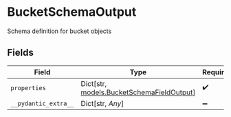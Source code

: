 # BucketSchemaOutput

Schema definition for bucket objects


## Fields

| Field                                                                             | Type                                                                              | Required                                                                          | Description                                                                       |
| --------------------------------------------------------------------------------- | --------------------------------------------------------------------------------- | --------------------------------------------------------------------------------- | --------------------------------------------------------------------------------- |
| `properties`                                                                      | Dict[str, [models.BucketSchemaFieldOutput](../models/bucketschemafieldoutput.md)] | :heavy_check_mark:                                                                | N/A                                                                               |
| `__pydantic_extra__`                                                              | Dict[str, *Any*]                                                                  | :heavy_minus_sign:                                                                | N/A                                                                               |